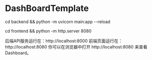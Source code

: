 # DashBoardTemplate

cd backend && python -m uvicorn main:app --reload

cd frontend && python -m http.server 8080

后端API服务运行在：http://localhost:8000
前端页面运行在：http://localhost:8080
你可以在浏览器中打开 http://localhost:8080 来查看Dashboard。
